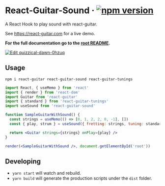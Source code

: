 # React-Guitar-Sound &middot; [![npm version](https://img.shields.io/npm/v/react-guitar-sound.svg?style=flat)](https://www.npmjs.com/package/react-guitar)

A React Hook to play sound with react-guitar.

See https://react-guitar.com for a live demo.

**For the full documentation go to the [root README](https://github.com/4lejandrito/react-guitar).**

[![Edit quizzical-dawn-0hzuq](https://codesandbox.io/static/img/play-codesandbox.svg)](https://codesandbox.io/s/interesting-breeze-ll7zh)

## Usage

```
npm i react-guitar react-guitar-sound react-guitar-tunings
```

```jsx
import React, { useMemo } from 'react'
import { render } from 'react-dom'
import Guitar from 'react-guitar'
import { standard } from 'react-guitar-tunings'
import useSound from 'react-guitar-sound'

function SampleGuitarWithSound() {
  const strings = useMemo(() => [0, 1, 2, 2, 0, -1], [])
  const { play, strum } = useSound({ fretting: strings, tuning: standard })

  return <Guitar strings={strings} onPlay={play} />
}

render(<SampleGuitarWithSound />, document.getElementById('root'))
```

## Developing

- `yarn start` will watch and rebuild.
- `yarn build` will generate the production scripts under the `dist` folder.
